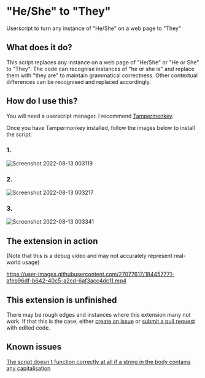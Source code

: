 # "He/She" to "They"
Userscript to turn any instance of "He/She" on a web page to "They"

## What does it do?
This script replaces any instance on a web page of "He/She" or "He or She" to "They". The code can recognise instances of "he or she is" and replace them with "they are" to maintain grammatical correctness. Other contextual differences can be recognised and replaced accordingly.

## How do I use this?
You will need a userscript manager. I recommend [Tampermonkey](https://www.tampermonkey.net).

Once you have Tampermonkey installed, follow the images below to install the script.

### 1.
![Screenshot 2022-08-13 003119](https://user-images.githubusercontent.com/27077617/184456885-92292b54-5775-42ec-9e7b-1ce3521107fa.png)

### 2.
![Screenshot 2022-08-13 003217](https://user-images.githubusercontent.com/27077617/184456907-8cdc3f53-01b0-454b-b017-b5be4c334cd0.png)

### 3.
![Screenshot 2022-08-13 003341](https://user-images.githubusercontent.com/27077617/184456909-e104661c-1a90-4deb-9d0f-90c7570a7b31.png)

## The extension in action
(Note that this is a debug video and may not accurately represent real-world usage)


https://user-images.githubusercontent.com/27077617/184457771-afeb96df-b642-40c5-a2cd-6af3acc4dc11.mp4



## This extension is unfinished
There may be rough edges and instances where this extension many not work. If that this is the case, either [create an issue](https://github.com/ninjasmosa/He-She-to-They-/issues) or [submit a pull request](https://github.com/ninjasmosa/He-She-to-They-/pulls) with edited code.

## Known issues
[The script doesn't function correctly at all if a string in the body contains any capitalisation](https://github.com/ninjasmosa/He-She-to-They/issues/1)
